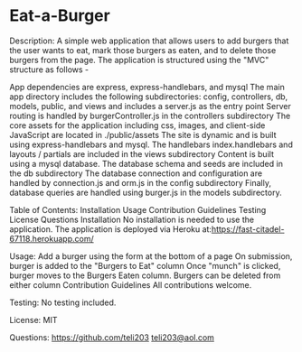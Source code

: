 # Eat-a-Burger

Description:
A simple web application that allows users to add burgers that the user wants to eat, mark those burgers as eaten, and to delete those burgers from the page. The application is structured using the "MVC" structure as follows -

App dependencies are express, express-handlebars, and mysql
The main app directory includes the following subdirectories: config, controllers, db, models, public, and views and includes a server.js as the entry point
Server routing is handled by burgerController.js in the controllers subdirectory
The core assets for the application including css, images, and client-side JavaScript are located in ./public/assets
The site is dynamic and is built using express-handlebars and mysql. The handlebars index.handlebars and layouts / partials are included in the views subdirectory
Content is built using a mysql database. The database schema and seeds are included in the db subdirectory
The database connection and configuration are handled by connection.js and orm.js in the config subdirectory
Finally, database queries are handled using burger.js in the models subdirectory.

Table of Contents:
Installation
Usage
Contribution Guidelines
Testing
License
Questions
Installation
No installation is needed to use the application. 
The application is deployed via Heroku at:https://fast-citadel-67118.herokuapp.com/ 

Usage:
Add a burger using the form at the bottom of a page
On submission, burger is added to the "Burgers to Eat" column
Once "munch" is clicked, burger moves to the Burgers Eaten column.
Burgers can be deleted from either column
Contribution Guidelines
All contributions welcome.

Testing:
No testing included.

License:
MIT

Questions:
https://github.com/teli203
teli203@aol.com
